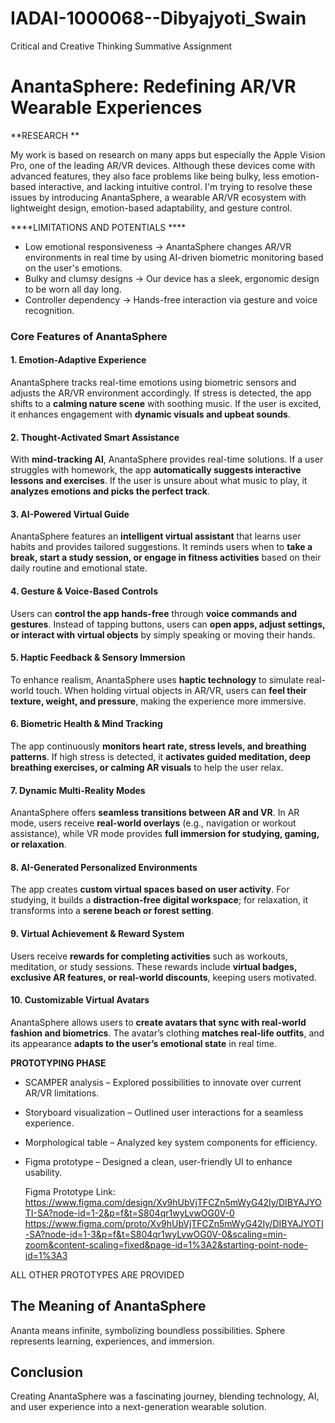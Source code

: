 # IADAI-1000068--Dibyajyoti_Swain
 Critical and Creative Thinking Summative Assignment 

# AnantaSphere: Redefining AR/VR Wearable Experiences

**RESEARCH **

My work is based on research on many apps but especially the Apple Vision Pro, one of the leading AR/VR devices. Although these devices come with advanced features, they also face problems like being bulky, less emotion-based interactive, and lacking intuitive control. I'm trying to resolve these issues by introducing AnantaSphere, a wearable AR/VR ecosystem with lightweight design, emotion-based adaptability, and gesture control.

****LIMITATIONS AND POTENTIALS ****

- Low emotional responsiveness → AnantaSphere changes AR/VR environments in real time by using AI-driven biometric monitoring based on the user's emotions.  
- Bulky and clumsy designs → Our device has a sleek, ergonomic design to be worn all day long.  
- Controller dependency → Hands-free interaction via gesture and voice recognition.  


### **Core Features of AnantaSphere**  

#### **1. Emotion-Adaptive Experience**  
AnantaSphere tracks real-time emotions using biometric sensors and adjusts the AR/VR environment accordingly. If stress is detected, the app shifts to a **calming nature scene** with soothing music. If the user is excited, it enhances engagement with **dynamic visuals and upbeat sounds**.  

#### **2. Thought-Activated Smart Assistance**  
With **mind-tracking AI**, AnantaSphere provides real-time solutions. If a user struggles with homework, the app **automatically suggests interactive lessons and exercises**. If the user is unsure about what music to play, it **analyzes emotions and picks the perfect track**.  

#### **3. AI-Powered Virtual Guide**  
AnantaSphere features an **intelligent virtual assistant** that learns user habits and provides tailored suggestions. It reminds users when to **take a break, start a study session, or engage in fitness activities** based on their daily routine and emotional state.  

#### **4. Gesture & Voice-Based Controls**  
Users can **control the app hands-free** through **voice commands and gestures**. Instead of tapping buttons, users can **open apps, adjust settings, or interact with virtual objects** by simply speaking or moving their hands.  

#### **5. Haptic Feedback & Sensory Immersion**  
To enhance realism, AnantaSphere uses **haptic technology** to simulate real-world touch. When holding virtual objects in AR/VR, users can **feel their texture, weight, and pressure**, making the experience more immersive.  

#### **6. Biometric Health & Mind Tracking**  
The app continuously **monitors heart rate, stress levels, and breathing patterns**. If high stress is detected, it **activates guided meditation, deep breathing exercises, or calming AR visuals** to help the user relax.  

#### **7. Dynamic Multi-Reality Modes**  
AnantaSphere offers **seamless transitions between AR and VR**. In AR mode, users receive **real-world overlays** (e.g., navigation or workout assistance), while VR mode provides **full immersion for studying, gaming, or relaxation**.  

#### **8. AI-Generated Personalized Environments**  
The app creates **custom virtual spaces based on user activity**. For studying, it builds a **distraction-free digital workspace**; for relaxation, it transforms into a **serene beach or forest setting**.  

#### **9. Virtual Achievement & Reward System**  
Users receive **rewards for completing activities** such as workouts, meditation, or study sessions. These rewards include **virtual badges, exclusive AR features, or real-world discounts**, keeping users motivated.  

#### **10. Customizable Virtual Avatars**  
AnantaSphere allows users to **create avatars that sync with real-world fashion and biometrics**. The avatar’s clothing **matches real-life outfits**, and its appearance **adapts to the user’s emotional state** in real time.  

**PROTOTYPING PHASE**

- SCAMPER analysis – Explored possibilities to innovate over current AR/VR limitations.  
- Storyboard visualization – Outlined user interactions for a seamless experience.  
- Morphological table – Analyzed key system components for efficiency.  
- Figma prototype – Designed a clean, user-friendly UI to enhance usability.
  
  Figma Prototype Link:
https://www.figma.com/design/Xv9hUbVjTFCZn5mWyG42Iy/DIBYAJYOTI-SA?node-id=1-2&p=f&t=S804qr1wyLvwOG0V-0 
https://www.figma.com/proto/Xv9hUbVjTFCZn5mWyG42Iy/DIBYAJYOTI-SA?node-id=1-3&p=f&t=S804qr1wyLvwOG0V-0&scaling=min-zoom&content-scaling=fixed&page-id=1%3A2&starting-point-node-id=1%3A3  
 

ALL OTHER PROTOTYPES ARE PROVIDED

## The Meaning of AnantaSphere  

Ananta means infinite, symbolizing boundless possibilities. Sphere represents learning, experiences, and immersion.  

## Conclusion  

Creating AnantaSphere was a fascinating journey, blending technology, AI, and user experience into a next-generation wearable solution.  

